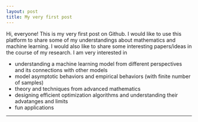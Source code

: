 ```yaml
---
layout: post
title: My very first post
---
```


Hi, everyone! This is my very first post on Github. I would like to use this platform to share some of my understandings about mathematics and machine learning. I would also like to share some interesting papers/ideas in the course of my research. I am very interested in 

* understanding a machine learning model from different perspectives and its connections with other models
* model asymptotic behaviors and empirical behaviors (with finite number of samples)
* theory and techniques from advanced mathematics
* designing efficient optimization algorithms and understanding their advatanges and limits
* fun applications

----

